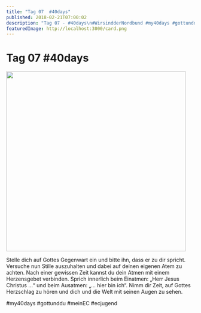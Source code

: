 ```yaml
---
title: "Tag 07  #40days"
published: 2018-02-21T07:00:02
description: "Tag 07 - #40days\n#WirsindderNordbund #my40days #gottunddu #meinEC #ecjugend"
featuredImage: http://localhost:3000/card.png
---
```


# Tag 07  #40days

<p><img data-attachment-id="1480" data-permalink="https://www.ec-nordbund.de/tag-05-40days/40days_02-21_up-tag-07/" data-orig-file="https://www.ec-nordbund.de/wp-content/uploads/40DAYS_02-21_UP-tag-07.jpg" data-orig-size="1080,1080" data-comments-opened="1" data-image-meta="{&quot;aperture&quot;:&quot;0&quot;,&quot;credit&quot;:&quot;&quot;,&quot;camera&quot;:&quot;&quot;,&quot;caption&quot;:&quot;&quot;,&quot;created_timestamp&quot;:&quot;0&quot;,&quot;copyright&quot;:&quot;&quot;,&quot;focal_length&quot;:&quot;0&quot;,&quot;iso&quot;:&quot;0&quot;,&quot;shutter_speed&quot;:&quot;0&quot;,&quot;title&quot;:&quot;&quot;,&quot;orientation&quot;:&quot;0&quot;}" data-image-title="40DAYS_02-21_UP-tag-07" data-image-description="" data-medium-file="https://www.ec-nordbund.de/wp-content/uploads/40DAYS_02-21_UP-tag-07-480x480.jpg" data-large-file="https://www.ec-nordbund.de/wp-content/uploads/40DAYS_02-21_UP-tag-07-1024x1024.jpg" class="alignnone size-medium wp-image-1480" src="https://www.ec-nordbund.de/wp-content/uploads/40DAYS_02-21_UP-tag-07-480x480.jpg" alt="" width="480" height="480" srcset="https://www.ec-nordbund.de/wp-content/uploads/40DAYS_02-21_UP-tag-07-480x480.jpg 480w, https://www.ec-nordbund.de/wp-content/uploads/40DAYS_02-21_UP-tag-07-150x150.jpg 150w, https://www.ec-nordbund.de/wp-content/uploads/40DAYS_02-21_UP-tag-07-768x768.jpg 768w, https://www.ec-nordbund.de/wp-content/uploads/40DAYS_02-21_UP-tag-07-1024x1024.jpg 1024w, https://www.ec-nordbund.de/wp-content/uploads/40DAYS_02-21_UP-tag-07.jpg 1080w" sizes="(max-width: 480px) 100vw, 480px" /></p>
<p>Stelle dich auf Gottes Gegenwart ein und bitte ihn, dass er zu dir spricht. Versuche nun Stille auszuhalten und dabei auf deinen eigenen Atem zu achten. Nach einer gewissen Zeit kannst du dein Atmen mit einem Herzensgebet verbinden. Sprich innerlich beim Einatmen: &#8222;Herr Jesus Christus …&#8220; und beim Ausatmen: &#8222;… hier bin ich&#8220;. Nimm dir Zeit, auf Gottes Herzschlag zu hören und dich und die Welt mit seinen Augen zu sehen.</p>
<p>#my40days #gottunddu #meinEC #ecjugend</p>
